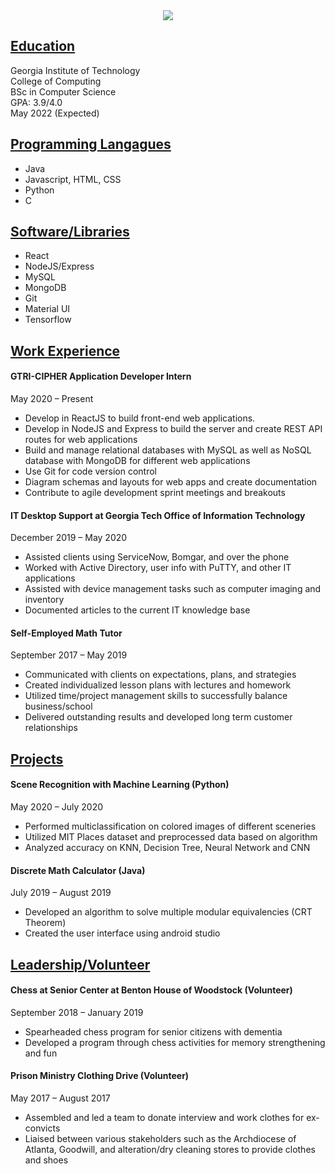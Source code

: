 <div align="center">
    <img src = "./images/CareerImage.png"/>
</div>

## <ins>Education</ins>

Georgia Institute of Technology <br/>
College of Computing <br/>
BSc in Computer Science<br/>
GPA: 3.9/4.0<br/>
May 2022 (Expected) <br/>

## <ins>Programming Langagues</ins>
* Java
* Javascript, HTML, CSS
* Python
* C

## <ins>Software/Libraries<ins>
* React
* NodeJS/Express
* MySQL
* MongoDB
* Git
* Material UI
* Tensorflow

## <ins>Work Experience</ins>
#### GTRI-CIPHER Application Developer Intern <br/>
May 2020 – Present
* Develop in ReactJS to build front-end web applications.
* Develop in NodeJS and Express to build the server and create REST API routes for web applications
* Build and manage relational databases with MySQL as well as NoSQL database with MongoDB for different web applications
* Use Git for code version control
* Diagram schemas and layouts for web apps and create documentation
* Contribute to agile development sprint meetings and breakouts <br/>

#### IT Desktop Support at Georgia Tech Office of Information Technology <br/>
December 2019 – May 2020
* Assisted clients using ServiceNow, Bomgar, and over the phone
* Worked with Active Directory, user info with PuTTY, and other IT applications
* Assisted with device management tasks such as computer imaging and inventory
* Documented articles to the current IT knowledge base <br/>

#### Self-Employed Math Tutor <br/>
September 2017 – May 2019 
* Communicated with clients on expectations, plans, and strategies
* Created individualized lesson plans with lectures and homework
* Utilized time/project management skills to successfully balance business/school
* Delivered outstanding results and developed long term customer relationships <br/>

## <ins>Projects</ins>

#### Scene Recognition with Machine Learning (Python) <br/>

May 2020 – July 2020
* Performed multiclassification on colored images of different sceneries
* Utilized MIT Places dataset and preprocessed data based on algorithm
* Analyzed accuracy on KNN, Decision Tree, Neural Network and CNN <br/>

#### Discrete Math Calculator (Java) <br/>

July 2019 – August 2019
* Developed an algorithm to solve multiple modular equivalencies (CRT Theorem)
* Created the user interface using android studio

## <ins>Leadership/Volunteer</ins>
#### Chess at Senior Center at Benton House of Woodstock (Volunteer) <br/>
September 2018 – January 2019
* Spearheaded chess program for senior citizens with dementia
* Developed a program through chess activities for memory strengthening and fun

#### Prison Ministry Clothing Drive (Volunteer) <br/>
May 2017 – August 2017
* Assembled and led a team to donate interview and work clothes for ex-convicts
* Liaised between various stakeholders such as the Archdiocese of Atlanta, Goodwill,
and alteration/dry cleaning stores to provide clothes and shoes 
